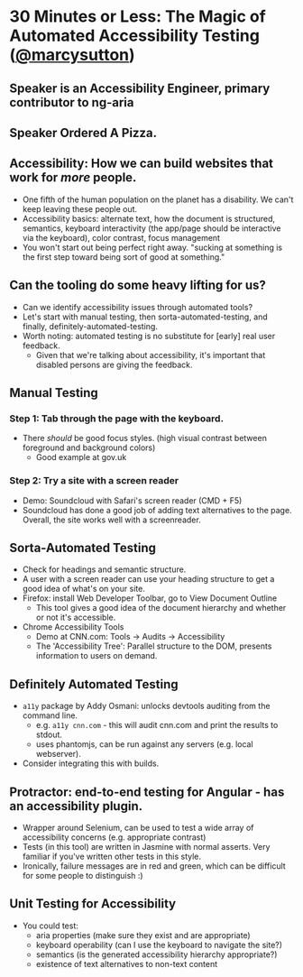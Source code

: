 # 30 Minutes or Less: The Magic of Automated Accessibility Testing ([@marcysutton](http://twitter.com/marcysutton))



## Speaker is an Accessibility Engineer, primary contributor to ng-aria



## Speaker Ordered A Pizza.



## Accessibility: How we can build websites that work for _more_ people.

* One fifth of the human population on the planet has a disability.
  We can't keep leaving these people out.
* Accessibility basics: alternate text, how the document is structured, semantics,
  keyboard interactivity (the app/page should be interactive via the keyboard),
  color contrast, focus management
* You won't start out being perfect right away.
  "sucking at something is the first step toward being sort of good at something."



## Can the tooling do some heavy lifting for us?

* Can we identify accessibility issues through automated tools?
* Let's start with manual testing, then sorta-automated-testing,
  and finally, definitely-automated-testing.
* Worth noting: automated testing is no substitute for [early] real user feedback.
  * Given that we're talking about accessibility, it's important that disabled
    persons are giving the feedback.


## Manual Testing



### Step 1: Tab through the page with the keyboard.

* There _should_ be good focus styles.
  (high visual contrast between foreground and background colors)
  * Good example at gov.uk



### Step 2: Try a site with a screen reader

* Demo: Soundcloud with Safari's screen reader (CMD + F5)
* Soundcloud has done a good job of adding text alternatives to the page.
  Overall, the site works well with a screenreader.



## Sorta-Automated Testing

* Check for headings and semantic structure.
* A user with a screen reader can use your heading structure
  to get a good idea of what's on your site.
* Firefox: install Web Developer Toolbar, go to View Document Outline
  * This tool gives a good idea of the document hierarchy
    and whether or not it's accessible.
* Chrome Accessibility Tools
  * Demo at CNN.com: Tools -> Audits -> Accessibility
  * The 'Accessibility Tree': Parallel structure to the DOM,
    presents information to users on demand.



## Definitely Automated Testing

* `a11y` package by Addy Osmani: unlocks devtools auditing from the command line.
  * e.g. `a11y cnn.com` - this will audit cnn.com and print the results to stdout.
  * uses phantomjs, can be run against any servers (e.g. local webserver).
* Consider integrating this with builds.



## Protractor: end-to-end testing for Angular - has an accessibility plugin.

* Wrapper around Selenium, can be used to test a wide array of accessibility
  concerns (e.g. appropriate contrast)
* Tests (in this tool) are written in Jasmine with normal asserts.
  Very familiar if you've written other tests in this style.
* Ironically, failure messages are in red and green, which can be difficult
  for some people to distinguish :)



## Unit Testing for Accessibility

* You could test:
  * aria properties (make sure they exist and are appropriate)
  * keyboard operability (can I use the keyboard to navigate the site?)
  * semantics (is the generated accessibility hierarchy appropriate?)
  * existence of text alternatives to non-text content
